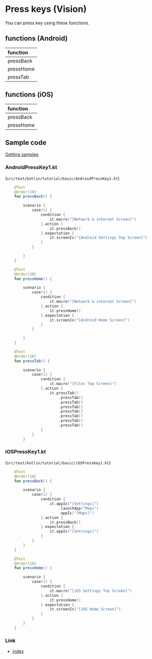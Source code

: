 # Press keys (Vision)

You can press key using these functions.

## functions (Android)

| function  |
|:----------|
| pressBack |
| pressHome |
| pressTab  |

## functions (iOS)

| function  |
|:----------|
| pressBack |
| pressHome |

## Sample code

[Getting samples](../../../getting_samples.md)

### AndroidPressKey1.kt

(`src/test/kotlin/tutorial/basic/AndroidPressKey1.kt`)

```kotlin
    @Test
    @Order(10)
    fun pressBack() {

        scenario {
            case(1) {
                condition {
                    it.macro("[Network & internet Screen]")
                }.action {
                    it.pressBack()
                }.expectation {
                    it.screenIs("[Android Settings Top Screen]")
                }
            }

        }
    }

    @Test
    @Order(20)
    fun pressHome() {

        scenario {
            case(1) {
                condition {
                    it.macro("[Network & internet Screen]")
                }.action {
                    it.pressHome()
                }.expectation {
                    it.screenIs("[Android Home Screen]")
                }
            }

        }
    }

    @Test
    @Order(30)
    fun pressTab() {

        scenario {
            case(1) {
                condition {
                    it.macro("[Files Top Screen]")
                }.action {
                    it.pressTab()
                        .pressTab()
                        .pressTab()
                        .pressTab()
                        .pressTab()
                        .pressTab()
                        .pressTab()
                        .pressTab()
                }
            }
        }
```

### iOSPressKey1.kt

(`src/test/kotlin/tutorial/basic/iOSPressKey1.kt`)

```kotlin
    @Test
    @Order(10)
    fun pressBack() {

        scenario {
            case(1) {
                condition {
                    it.appIs("[Settings]")
                        .launchApp("Maps")
                        .appIs("[Maps]")
                }.action {
                    it.pressBack()
                }.expectation {
                    it.appIs("[Settings]")
                }
            }
        }
    }

    @Test
    @Order(20)
    fun pressHome() {

        scenario {
            case(1) {
                condition {
                    it.macro("[iOS Settings Top Screen]")
                }.action {
                    it.pressHome()
                }.expectation {
                    it.screenIs("[iOS Home Screen]")
                }
            }
        }
    }
```

### Link

- [index](../../../../index.md)
